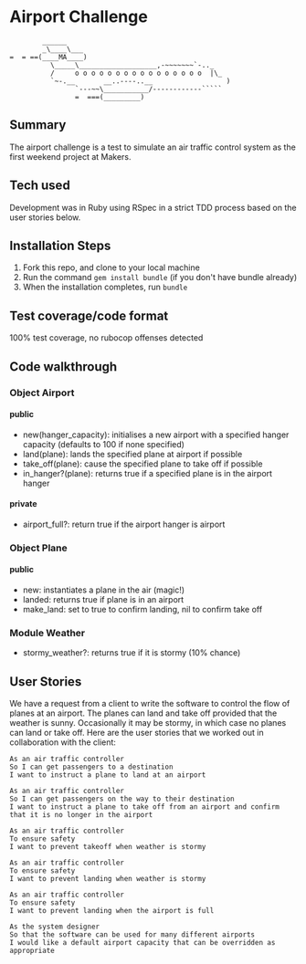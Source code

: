 # Airport Challenge

```
        ______
        _\____\___
=  = ==(____MA____)
          \_____\___________________,-~~~~~~~`-.._
          /     o o o o o o o o o o o o o o o o  |\_
          `~-.__       __..----..__                  )
                `---~~\___________/------------`````
                =  ===(_________)

```

## Summary

The airport challenge is a test to simulate an air traffic control system as the
first weekend project at Makers.

## Tech used

Development was in Ruby using RSpec in a strict TDD process based on the user
stories below.

## Installation Steps

1. Fork this repo, and clone to your local machine
2. Run the command `gem install bundle` (if you don't have bundle already)
3. When the installation completes, run `bundle`

## Test coverage/code format

100% test coverage, no rubocop offenses detected

## Code walkthrough

### Object Airport

####  public
  - new(hanger_capacity): initialises a new airport with a specified hanger
                          capacity (defaults to 100 if none specified)
  - land(plane): lands the specified plane at airport if possible
  - take_off(plane): cause the specified plane to take off if possible
  - in_hanger?(plane): returns true if a specified plane is in the airport hanger

####  private
  - airport_full?: return true if the airport hanger is airport

### Object Plane

####  public
  - new: instantiates a plane in the air (magic!)
  - landed: returns true if plane is in an airport
  - make_land: set to true to confirm landing, nil to confirm take off

### Module Weather
  -  stormy_weather?: returns true if it is stormy (10% chance)

## User Stories

We have a request from a client to write the software to control the flow of planes at an airport. The planes can land and take off provided that the weather is sunny. Occasionally it may be stormy, in which case no planes can land or take off.  Here are the user stories that we worked out in collaboration with the client:

```
As an air traffic controller
So I can get passengers to a destination
I want to instruct a plane to land at an airport

As an air traffic controller
So I can get passengers on the way to their destination
I want to instruct a plane to take off from an airport and confirm that it is no longer in the airport

As an air traffic controller
To ensure safety
I want to prevent takeoff when weather is stormy

As an air traffic controller
To ensure safety
I want to prevent landing when weather is stormy

As an air traffic controller
To ensure safety
I want to prevent landing when the airport is full

As the system designer
So that the software can be used for many different airports
I would like a default airport capacity that can be overridden as appropriate
```
